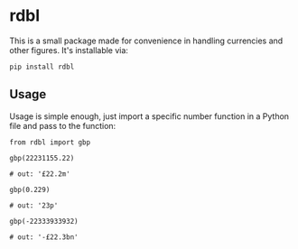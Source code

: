 # rdbl

This is a small package made for convenience in handling currencies and other figures. It's installable via:

```console
pip install rdbl
```

## Usage

Usage is simple enough, just import a specific number function in a Python file and pass to the function:

```
from rdbl import gbp

gbp(22231155.22)

# out: '£22.2m'

gbp(0.229)

# out: '23p'

gbp(-22333933932)

# out: '-£22.3bn'
